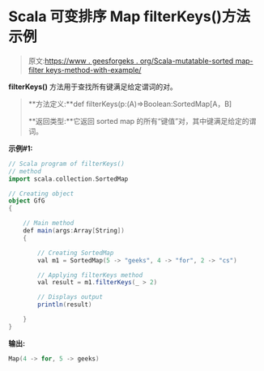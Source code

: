 # Scala 可变排序 Map filterKeys()方法示例

> 原文:[https://www . geesforgeks . org/Scala-mutatable-sorted map-filter keys-method-with-example/](https://www.geeksforgeeks.org/scala-mutable-sortedmap-filterkeys-method-with-example/)

**filterKeys()** 方法用于查找所有键满足给定谓词的对。

> **方法定义:**def filterKeys(p:(A)=>Boolean:SortedMap[A，B]
> 
> **返回类型:**它返回 sorted map 的所有“键值”对，其中键满足给定的谓词。

**示例#1:**

```scala
// Scala program of filterKeys()
// method
import scala.collection.SortedMap

// Creating object
object GfG
{ 

    // Main method
    def main(args:Array[String])
    {

        // Creating SortedMap
        val m1 = SortedMap(5 -> "geeks", 4 -> "for", 2 -> "cs")

        // Applying filterKeys method
        val result = m1.filterKeys(_ > 2)

        // Displays output
        println(result)

    }
}
```

**输出:**

```scala
Map(4 -> for, 5 -> geeks)

```